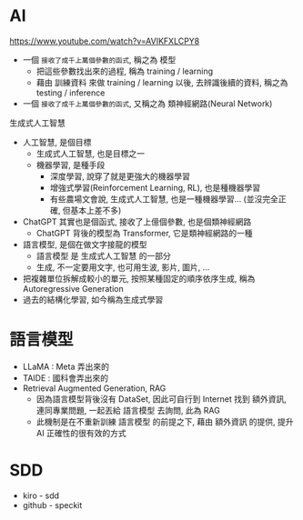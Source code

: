 # AI

https://www.youtube.com/watch?v=AVIKFXLCPY8

- 一個 `接收了成千上萬個參數的函式`, 稱之為 模型
  - 把這些參數找出來的過程, 稱為 training / learning
  - 藉由 訓練資料 來做 training / learning 以後, 去辨識後續的資料, 稱之為 testing / inference
- 一個 `接收了成千上萬個參數的函式`, 又稱之為 類神經網路(Neural Network)

生成式人工智慧

- 人工智慧, 是個目標
  - 生成式人工智慧, 也是目標之一
  - 機器學習, 是種手段
    - 深度學習, 說穿了就是更強大的機器學習
    - 增強式學習(Reinforcement Learning, RL), 也是種機器學習
    - 有些農場文會說, 生成式人工智慧, 也是一種機器學習... (並沒完全正確, 但基本上差不多)
- ChatGPT 其實也是個函式, 接收了上億個參數, 也是個類神經網路
  - ChatGPT 背後的模型為 Transformer, 它是類神經網路的一種
- 語言模型, 是個在做文字接龍的模型
  - 語言模型 是 生成式人工智慧 的一部分
  - 生成, 不一定要用文字, 也可用生波, 影片, 圖片, ...
- 把複雜單位拆解成較小的單元, 按照某種固定的順序依序生成, 稱為 Autoregressive Generation
- 過去的結構化學習, 如今稱為生成式學習

# 語言模型

- LLaMA : Meta 弄出來的
- TAIDE : 國科會弄出來的
- Retrieval Augmented Generation, RAG
  - 因為語言模型背後沒有 DataSet, 因此可自行到 Internet 找到 額外資訊, 連同專業問題, 一起丟給 語言模型 去詢問, 此為 RAG
  - 此機制是在不重新訓練 語言模型 的前提之下, 藉由 額外資訊 的提供, 提升 AI 正確性的很有效的方式

# SDD

- kiro - sdd
- github - speckit
